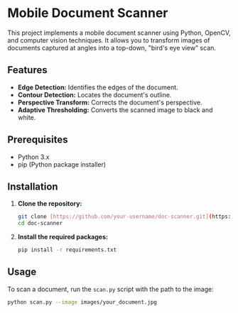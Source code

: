 # Mobile Document Scanner

This project implements a mobile document scanner using Python, OpenCV, and computer vision techniques. It allows you to transform images of documents captured at angles into a top-down, "bird's eye view" scan.

## Features

* **Edge Detection:** Identifies the edges of the document.
* **Contour Detection:** Locates the document's outline.
* **Perspective Transform:** Corrects the document's perspective.
* **Adaptive Thresholding:** Converts the scanned image to black and white.

## Prerequisites

* Python 3.x
* pip (Python package installer)

## Installation

1.  **Clone the repository:**

    ```bash
    git clone [https://github.com/your-username/doc-scanner.git](https://www.google.com/search?q=https://github.com/your-username/doc-scanner.git)
    cd doc-scanner
    ```

2.  **Install the required packages:**

    ```bash
    pip install -r requirements.txt
    ```

## Usage

To scan a document, run the `scan.py` script with the path to the image:

```bash
python scan.py --image images/your_document.jpg
```